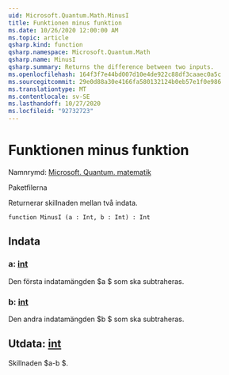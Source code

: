 ```yaml
---
uid: Microsoft.Quantum.Math.MinusI
title: Funktionen minus funktion
ms.date: 10/26/2020 12:00:00 AM
ms.topic: article
qsharp.kind: function
qsharp.namespace: Microsoft.Quantum.Math
qsharp.name: MinusI
qsharp.summary: Returns the difference between two inputs.
ms.openlocfilehash: 164f3f7e44bd007d10e4de922c88df3caaec0a5c
ms.sourcegitcommit: 29e0d88a30e4166fa580132124b0eb57e1f0e986
ms.translationtype: MT
ms.contentlocale: sv-SE
ms.lasthandoff: 10/27/2020
ms.locfileid: "92732723"
---
```

# <a name="minusi-function"></a>Funktionen minus funktion

Namnrymd: [Microsoft. Quantum. matematik](xref:Microsoft.Quantum.Math)

Paketfilerna [](https://nuget.org/packages/)


Returnerar skillnaden mellan två indata.

```qsharp
function MinusI (a : Int, b : Int) : Int
```


## <a name="input"></a>Indata

### <a name="a--int"></a>a: [int](xref:microsoft.quantum.lang-ref.int)

Den första indatamängden $a $ som ska subtraheras.


### <a name="b--int"></a>b: [int](xref:microsoft.quantum.lang-ref.int)

Den andra indatamängden $b $ som ska subtraheras.



## <a name="output--int"></a>Utdata: [int](xref:microsoft.quantum.lang-ref.int)

Skillnaden $a-b $.